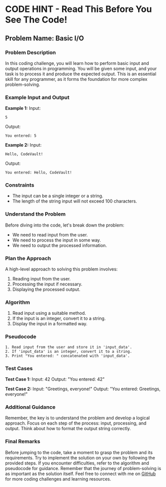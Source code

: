 # CODE HINT - Read This Before You See The Code!

## Problem Name: Basic I/O

### Problem Description
In this coding challenge, you will learn how to perform basic input and output operations in programming. You will be given some input, and your task is to process it and produce the expected output. This is an essential skill for any programmer, as it forms the foundation for more complex problem-solving.

### Example Input and Output
**Example 1:**
Input:
```
5
```
Output:
```
You entered: 5
```

**Example 2:**
Input:
```
Hello, CodeVault!
```
Output:
```
You entered: Hello, CodeVault!
```

### Constraints
- The input can be a single integer or a string.
- The length of the string input will not exceed 100 characters.

### Understand the Problem
Before diving into the code, let's break down the problem:
- We need to read input from the user.
- We need to process the input in some way.
- We need to output the processed information.

### Plan the Approach
A high-level approach to solving this problem involves:
1. Reading input from the user.
2. Processing the input if necessary.
3. Displaying the processed output.

### Algorithm
1. Read input using a suitable method.
2. If the input is an integer, convert it to a string.
3. Display the input in a formatted way.

### Pseudocode
```plaintext
1. Read input from the user and store it in 'input_data'.
2. If 'input_data' is an integer, convert it to a string.
3. Print "You entered: " concatenated with 'input_data'.
```

### Test Cases
**Test Case 1:**
Input: 42
Output: "You entered: 42"

**Test Case 2:**
Input: "Greetings, everyone!"
Output: "You entered: Greetings, everyone!"

### Additional Guidance
Remember, the key is to understand the problem and develop a logical approach. Focus on each step of the process: input, processing, and output. Think about how to format the output string correctly.

### Final Remarks
Before jumping to the code, take a moment to grasp the problem and its requirements. Try to implement the solution on your own by following the provided steps. If you encounter difficulties, refer to the algorithm and pseudocode for guidance. Remember that the journey of problem-solving is as important as the solution itself. Feel free to connect with me on [GitHub](https://github.com/SharifdotG) for more coding challenges and learning resources.